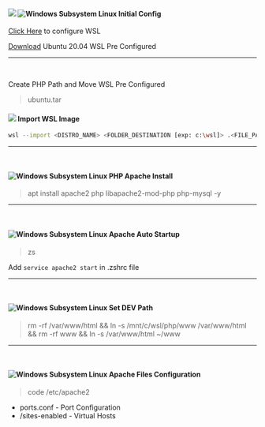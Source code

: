 #### <img src="https://img.shields.io/badge/PWS-blue"> <img alt="Windows Subsystem Linux" src="https://img.shields.io/badge/WSL-blueviolet"> Initial Config ####

[Click Here](https://gist.github.com/lipex360x/7825fe10c297f54c2b32d7ec26b536b1) to configure WSL

[Download](https://1drv.ms/u/s!AqYs4J3iWwfnpN8qvmtiKG1Iy_2D5w?e=8V12sD) Ubuntu 20.04 WSL Pre Configured

---
<br />

Create PHP Path and Move WSL Pre Configured

> ubuntu.tar

#### <img src="https://img.shields.io/badge/PWS-blue"> Import WSL Image ####

```sh
wsl --import <DISTRO_NAME> <FOLDER_DESTINATION [exp: c:\wsl]> .<FILE_PATH>\ubuntu.gz --version 2
```

---
<br />


#### <img alt="Windows Subsystem Linux" src="https://img.shields.io/badge/WSL-blueviolet"> PHP Apache Install ####

> apt install apache2 php libapache2-mod-php php-mysql -y

---
<br />


#### <img alt="Windows Subsystem Linux" src="https://img.shields.io/badge/WSL-blueviolet"> Apache Auto Startup ####

> zs

Add `service apache2 start` in .zshrc file

---
<br />


#### <img alt="Windows Subsystem Linux" src="https://img.shields.io/badge/WSL-blueviolet"> Set DEV Path ####

> rm -rf /var/www/html && ln -s /mnt/c/wsl/php/www /var/www/html && rm -rf www && ln -s /var/www/html ~/www

---
<br />


#### <img alt="Windows Subsystem Linux" src="https://img.shields.io/badge/WSL-blueviolet"> Apache Files Configuration ####

> code /etc/apache2
* ports.conf - Port Configuration
* /sites-enabled - Virtual Hosts
